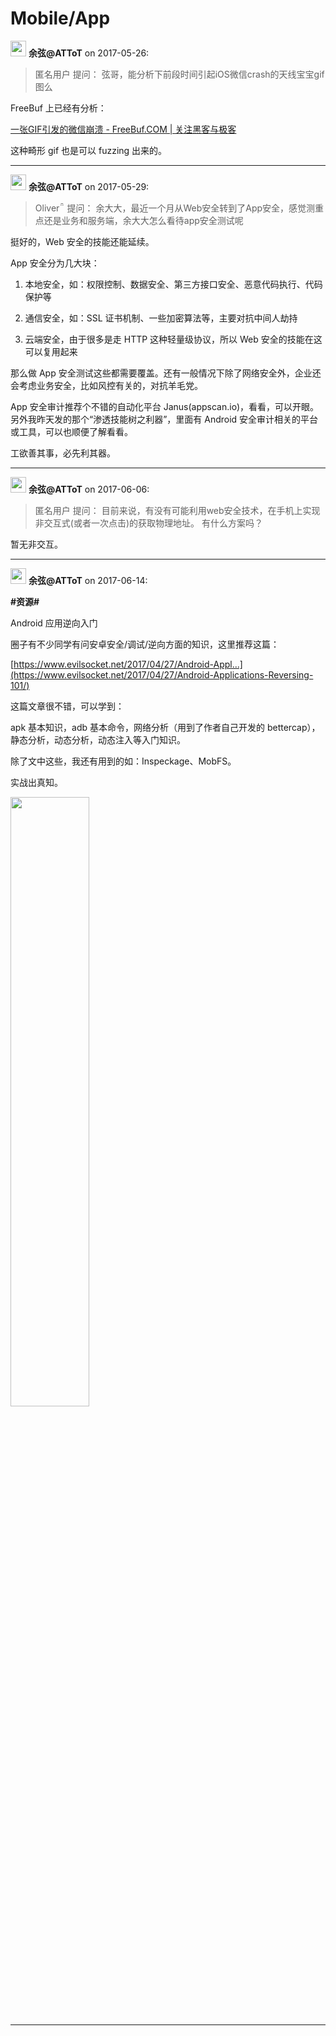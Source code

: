 # Mobile/App

<img src="https://file.xiaomiquan.com/96/86/9686aeac0faa9aa0efc8cc53e1617273dd5e53e7a0425b9f06b68f806f03ca15.jpg" width="25px"/> __余弦@ATToT__ on 2017-05-26:

> 匿名用户 提问：
弦哥，能分析下前段时间引起iOS微信crash的天线宝宝gif图么


FreeBuf 上已经有分析：

[一张GIF引发的微信崩溃 - FreeBuf.COM | 关注黑客与极客](http://www.freebuf.com/articles/terminal/135577.html)



这种畸形 gif 也是可以 fuzzing 出来的。


---

<img src="https://file.xiaomiquan.com/96/86/9686aeac0faa9aa0efc8cc53e1617273dd5e53e7a0425b9f06b68f806f03ca15.jpg" width="25px"/> __余弦@ATToT__ on 2017-05-29:

> Oliver 提问：
余大大，最近一个月从Web安全转到了App安全，感觉测重点还是业务和服务端，余大大怎么看待app安全测试呢


挺好的，Web 安全的技能还能延续。

App 安全分为几大块：

1. 本地安全，如：权限控制、数据安全、第三方接口安全、恶意代码执行、代码保护等

2. 通信安全，如：SSL 证书机制、一些加密算法等，主要对抗中间人劫持

3. 云端安全，由于很多是走 HTTP 这种轻量级协议，所以 Web 安全的技能在这可以复用起来

那么做 App 安全测试这些都需要覆盖。还有一般情况下除了网络安全外，企业还会考虑业务安全，比如风控有关的，对抗羊毛党。

App 安全审计推荐个不错的自动化平台 Janus(appscan.io)，看看，可以开眼。另外我昨天发的那个“渗透技能树之利器”，里面有 Android 安全审计相关的平台或工具，可以也顺便了解看看。

工欲善其事，必先利其器。


---

<img src="https://file.xiaomiquan.com/96/86/9686aeac0faa9aa0efc8cc53e1617273dd5e53e7a0425b9f06b68f806f03ca15.jpg" width="25px"/> __余弦@ATToT__ on 2017-06-06:

> 匿名用户 提问：
目前来说，有没有可能利用web安全技术，在手机上实现非交互式(或者一次点击)的获取物理地址。
有什么方案吗？


暂无非交互。


---

<img src="https://file.xiaomiquan.com/96/86/9686aeac0faa9aa0efc8cc53e1617273dd5e53e7a0425b9f06b68f806f03ca15.jpg" width="25px"/> __余弦@ATToT__ on 2017-06-14:


__#资源#__

  Android 应用逆向入门

圈子有不少同学有问安卓安全/调试/逆向方面的知识，这里推荐这篇：


[https://www.evilsocket.net/2017/04/27/Android-Appl...](https://www.evilsocket.net/2017/04/27/Android-Applications-Reversing-101/)



这篇文章很不错，可以学到：

apk 基本知识，adb 基本命令，网络分析（用到了作者自己开发的 bettercap），静态分析，动态分析，动态注入等入门知识。

除了文中这些，我还有用到的如：Inspeckage、MobFS。

实战出真知。

<img src="https://images.xiaomiquan.com/FnpxBcd8M5Z8YfmmTHV_tusHlkbn?imageMogr2/auto-orient/thumbnail/800x/format/jpg/blur/1x0/quality/75&e=1843200000&token=kIxbL07-8jAj8w1n4s9zv64FuZZNEATmlU_Vm6zD:lz2IwMYoeus_E09sqOHOl57X0Ys=" width="50%" height="50%" align="middle"/>


---
